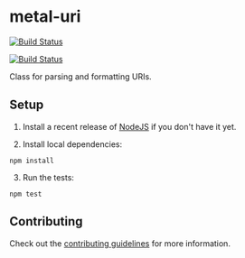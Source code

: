 # metal-uri

[![Build Status](https://travis-ci.org/metal/metal-uri.svg?branch=master)](https://travis-ci.org/metal/metal-uri)

[![Build Status](https://saucelabs.com/browser-matrix/metal-uri.svg)](https://saucelabs.com/beta/builds/ef4a13a1f2ac4d77af36f1ca8c83da53)

Class for parsing and formatting URIs.

## Setup

1. Install a recent release of [NodeJS](https://nodejs.org/en/download/) if you
don't have it yet.

2. Install local dependencies:

  ```
  npm install
  ```

3. Run the tests:

  ```
  npm test
  ```

## Contributing

Check out the [contributing guidelines](https://github.com/metal/metal-uri/blob/master/CONTRIBUTING.md) for more information.
